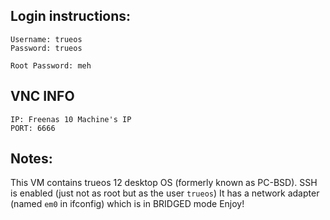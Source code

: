 ## Login instructions:

```
Username: trueos
Password: trueos

Root Password: meh
```

## VNC INFO
```
IP: Freenas 10 Machine's IP
PORT: 6666
```

## Notes:

This VM contains trueos 12 desktop OS (formerly known as PC-BSD).
SSH is enabled (just not as root but as the user `trueos`)
It has a network adapter (named `em0` in ifconfig) which is in BRIDGED mode
Enjoy!
